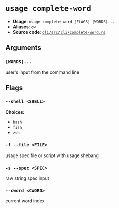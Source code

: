 # `usage complete-word`

- **Usage**: `usage complete-word [FLAGS] [WORDS]...`
- **Aliases**: `cw`
- **Source code**: [`cli/src/cli/complete-word.rs`](https://github.com/jdx/usage/blob/main/cli/src/cli/complete-word.rs)

## Arguments

### `[WORDS]...`

user's input from the command line

## Flags

### `--shell <SHELL>`

**Choices:**

- `bash`
- `fish`
- `zsh`

### `-f --file <FILE>`

usage spec file or script with usage shebang

### `-s --spec <SPEC>`

raw string spec input

### `--cword <CWORD>`

current word index
